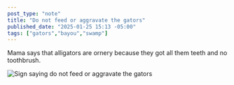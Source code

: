 ```yaml
---
post_type: "note" 
title: "Do not feed or aggravate the gators"
published_date: "2025-01-25 15:13 -05:00"
tags: ["gators","bayou","swamp"]
---
```


Mama says that alligators are ornery because they got all them teeth and no toothbrush.

![Sign saying do not feed or aggravate the gators](/files/images/do-not-feed-aggravate-gators.png)